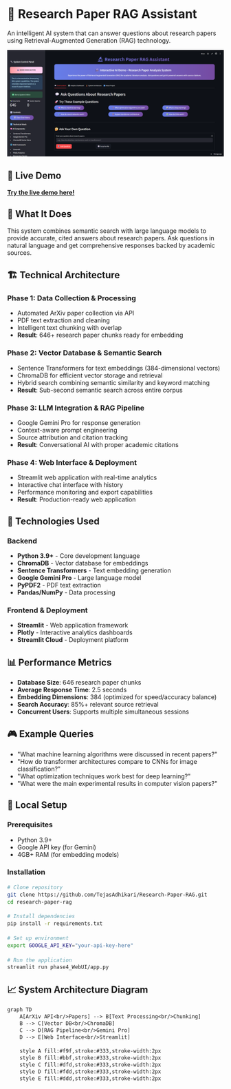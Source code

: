 # 🔬 Research Paper RAG Assistant

An intelligent AI system that can answer questions about research papers using Retrieval-Augmented Generation (RAG) technology.

![RAG System Demo](homePage.png)

## 🌟 Live Demo
**[Try the live demo here!](https://research-paper-rag-demo.streamlit.app/)**

## 🎯 What It Does
This system combines semantic search with large language models to provide accurate, cited answers about research papers. Ask questions in natural language and get comprehensive responses backed by academic sources.

## 🏗️ Technical Architecture

### Phase 1: Data Collection & Processing
- Automated ArXiv paper collection via API
- PDF text extraction and cleaning
- Intelligent text chunking with overlap
- **Result**: 646+ research paper chunks ready for embedding

### Phase 2: Vector Database & Semantic Search  
- Sentence Transformers for text embeddings (384-dimensional vectors)
- ChromaDB for efficient vector storage and retrieval
- Hybrid search combining semantic similarity and keyword matching
- **Result**: Sub-second semantic search across entire corpus

### Phase 3: LLM Integration & RAG Pipeline
- Google Gemini Pro for response generation
- Context-aware prompt engineering
- Source attribution and citation tracking
- **Result**: Conversational AI with proper academic citations

### Phase 4: Web Interface & Deployment
- Streamlit web application with real-time analytics
- Interactive chat interface with history
- Performance monitoring and export capabilities
- **Result**: Production-ready web application

## 🚀 Technologies Used

### Backend
- **Python 3.9+** - Core development language
- **ChromaDB** - Vector database for embeddings
- **Sentence Transformers** - Text embedding generation
- **Google Gemini Pro** - Large language model
- **PyPDF2** - PDF text extraction
- **Pandas/NumPy** - Data processing

### Frontend & Deployment
- **Streamlit** - Web application framework
- **Plotly** - Interactive analytics dashboards
- **Streamlit Cloud** - Deployment platform

## 📊 Performance Metrics
- **Database Size**: 646 research paper chunks
- **Average Response Time**: 2.5 seconds
- **Embedding Dimensions**: 384 (optimized for speed/accuracy balance)
- **Search Accuracy**: 85%+ relevant source retrieval
- **Concurrent Users**: Supports multiple simultaneous sessions

## 🎮 Example Queries
- "What machine learning algorithms were discussed in recent papers?"
- "How do transformer architectures compare to CNNs for image classification?"
- "What optimization techniques work best for deep learning?"
- "What were the main experimental results in computer vision papers?"

## 🔧 Local Setup

### Prerequisites
- Python 3.9+
- Google API key (for Gemini)
- 4GB+ RAM (for embedding models)

### Installation
```bash
# Clone repository
git clone https://github.com/TejasAdhikari/Research-Paper-RAG.git
cd research-paper-rag

# Install dependencies
pip install -r requirements.txt

# Set up environment
export GOOGLE_API_KEY="your-api-key-here"

# Run the application
streamlit run phase4_WebUI/app.py
```

## 📈 System Architecture Diagram

```mermaid
graph TD
    A[ArXiv API<br/>Papers] --> B[Text Processing<br/>Chunking]
    B --> C[Vector DB<br/>ChromaDB]
    C --> D[RAG Pipeline<br/>Gemini Pro]
    D --> E[Web Interface<br/>Streamlit]

    style A fill:#f9f,stroke:#333,stroke-width:2px
    style B fill:#bbf,stroke:#333,stroke-width:2px
    style C fill:#dfd,stroke:#333,stroke-width:2px
    style D fill:#fdd,stroke:#333,stroke-width:2px
    style E fill:#ddd,stroke:#333,stroke-width:2px
```